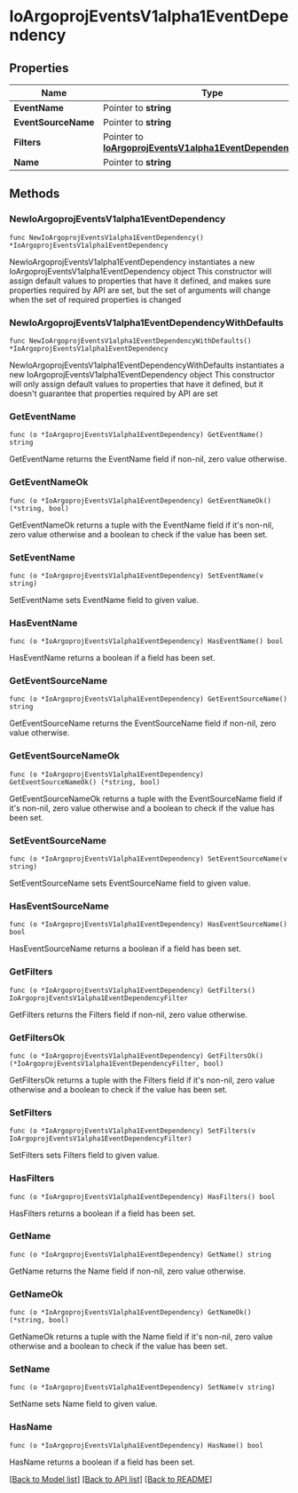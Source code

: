 # IoArgoprojEventsV1alpha1EventDependency

## Properties

Name | Type | Description | Notes
------------ | ------------- | ------------- | -------------
**EventName** | Pointer to **string** |  | [optional] 
**EventSourceName** | Pointer to **string** |  | [optional] 
**Filters** | Pointer to [**IoArgoprojEventsV1alpha1EventDependencyFilter**](IoArgoprojEventsV1alpha1EventDependencyFilter.md) |  | [optional] 
**Name** | Pointer to **string** |  | [optional] 

## Methods

### NewIoArgoprojEventsV1alpha1EventDependency

`func NewIoArgoprojEventsV1alpha1EventDependency() *IoArgoprojEventsV1alpha1EventDependency`

NewIoArgoprojEventsV1alpha1EventDependency instantiates a new IoArgoprojEventsV1alpha1EventDependency object
This constructor will assign default values to properties that have it defined,
and makes sure properties required by API are set, but the set of arguments
will change when the set of required properties is changed

### NewIoArgoprojEventsV1alpha1EventDependencyWithDefaults

`func NewIoArgoprojEventsV1alpha1EventDependencyWithDefaults() *IoArgoprojEventsV1alpha1EventDependency`

NewIoArgoprojEventsV1alpha1EventDependencyWithDefaults instantiates a new IoArgoprojEventsV1alpha1EventDependency object
This constructor will only assign default values to properties that have it defined,
but it doesn't guarantee that properties required by API are set

### GetEventName

`func (o *IoArgoprojEventsV1alpha1EventDependency) GetEventName() string`

GetEventName returns the EventName field if non-nil, zero value otherwise.

### GetEventNameOk

`func (o *IoArgoprojEventsV1alpha1EventDependency) GetEventNameOk() (*string, bool)`

GetEventNameOk returns a tuple with the EventName field if it's non-nil, zero value otherwise
and a boolean to check if the value has been set.

### SetEventName

`func (o *IoArgoprojEventsV1alpha1EventDependency) SetEventName(v string)`

SetEventName sets EventName field to given value.

### HasEventName

`func (o *IoArgoprojEventsV1alpha1EventDependency) HasEventName() bool`

HasEventName returns a boolean if a field has been set.

### GetEventSourceName

`func (o *IoArgoprojEventsV1alpha1EventDependency) GetEventSourceName() string`

GetEventSourceName returns the EventSourceName field if non-nil, zero value otherwise.

### GetEventSourceNameOk

`func (o *IoArgoprojEventsV1alpha1EventDependency) GetEventSourceNameOk() (*string, bool)`

GetEventSourceNameOk returns a tuple with the EventSourceName field if it's non-nil, zero value otherwise
and a boolean to check if the value has been set.

### SetEventSourceName

`func (o *IoArgoprojEventsV1alpha1EventDependency) SetEventSourceName(v string)`

SetEventSourceName sets EventSourceName field to given value.

### HasEventSourceName

`func (o *IoArgoprojEventsV1alpha1EventDependency) HasEventSourceName() bool`

HasEventSourceName returns a boolean if a field has been set.

### GetFilters

`func (o *IoArgoprojEventsV1alpha1EventDependency) GetFilters() IoArgoprojEventsV1alpha1EventDependencyFilter`

GetFilters returns the Filters field if non-nil, zero value otherwise.

### GetFiltersOk

`func (o *IoArgoprojEventsV1alpha1EventDependency) GetFiltersOk() (*IoArgoprojEventsV1alpha1EventDependencyFilter, bool)`

GetFiltersOk returns a tuple with the Filters field if it's non-nil, zero value otherwise
and a boolean to check if the value has been set.

### SetFilters

`func (o *IoArgoprojEventsV1alpha1EventDependency) SetFilters(v IoArgoprojEventsV1alpha1EventDependencyFilter)`

SetFilters sets Filters field to given value.

### HasFilters

`func (o *IoArgoprojEventsV1alpha1EventDependency) HasFilters() bool`

HasFilters returns a boolean if a field has been set.

### GetName

`func (o *IoArgoprojEventsV1alpha1EventDependency) GetName() string`

GetName returns the Name field if non-nil, zero value otherwise.

### GetNameOk

`func (o *IoArgoprojEventsV1alpha1EventDependency) GetNameOk() (*string, bool)`

GetNameOk returns a tuple with the Name field if it's non-nil, zero value otherwise
and a boolean to check if the value has been set.

### SetName

`func (o *IoArgoprojEventsV1alpha1EventDependency) SetName(v string)`

SetName sets Name field to given value.

### HasName

`func (o *IoArgoprojEventsV1alpha1EventDependency) HasName() bool`

HasName returns a boolean if a field has been set.


[[Back to Model list]](../README.md#documentation-for-models) [[Back to API list]](../README.md#documentation-for-api-endpoints) [[Back to README]](../README.md)


